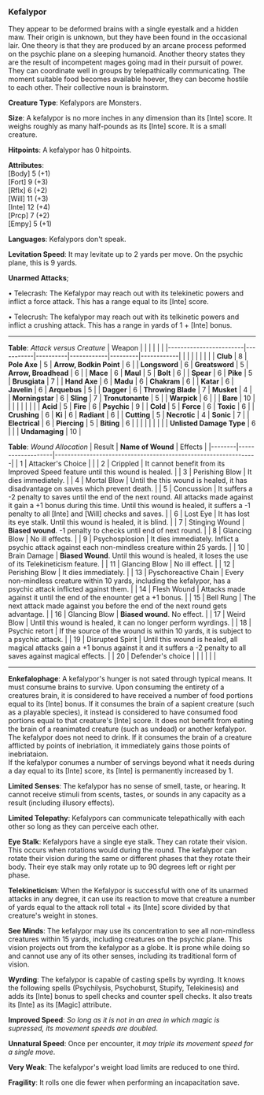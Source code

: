 ### Kefalypor
They appear to be deformed brains with a single eyestalk and a hidden maw. Their origin is unknown, but they have been found in the occasional lair. One theory is that they are produced by an arcane process peformed on the psychic plane on a sleeping humanoid. Another theory states they are the result of incompetent mages going mad in their pursuit of power. They can coordinate well in groups by telepathically communicating. The moment suitable food becomes available hoever, they can become hostile to each other. Their collective noun is brainstorm.

**Creature Type**: Kefalypors are Monsters.

**Size**: A kefalypor is no more inches in any dimension than its [Inte] score. It weighs roughly as many half-pounds as its [Inte] score. It is a small creature.

**Hitpoints**: A kefalypor has 0 hitpoints.

**Attributes**:  
[Body] 5  (+1)  
[Fort] 9  (+3)  
[Rflx] 6  (+2)  
[Will] 11 (+3)  
[Inte] 12 (+4)  
[Prcp] 7  (+2)  
[Empy] 5  (+1)  

**Languages**: Kefalypors don't speak.

**Levitation Speed**: It may levitate up to 2 yards per move. On the psychic plane, this is 9 yards.

**Unarmed Attacks**;

 • Telecrash: The Kefalypor may reach out with its telekinetic powers and inflict a force attack. This has a range equal to its [Inte] score.

 • Telecrush: The kefalypor may reach out with its telkinetic powers and inflict a crushing attack. This has a range in yards of 1 + [Inte] bonus.

-----

**Table**: *Attack versus Creature*
| Weapon                 |          |            |         |            |         |
|------------------------|-----------|----------|------------|---------|------------|
|                        |          |            |         |            |         |
| **Club**                   | 8     | **Pole Axe** | 5     | **Arrow, Bodkin Point**    | 6    |
| **Longsword**              | 6     | **Greatsword** | 5     | **Arrow, Broadhead**       | 6    |
| **Mace**                   | 6     | **Maul** | 5     | **Bolt** | 6    |
| **Spear**                  | 6     | **Pike** | 5     | **Brusgiata** | 7     |
| **Hand Axe**               | 6     | **Madu** | 6     | **Chakram** | 6    |
| **Katar**                  | 6     | **Javelin** | 6  | **Arquebus** | 5    |
| **Dagger**                 | 6     | **Throwing Blade** |  7  | **Musket** | 4    |
| **Morningstar**            | 6     | **Sling** | 7    | **Tronutonante** | 5    |
| **Warpick**                | 6     |          |          |   **Bare** |  10  |
|                        |           |          |            |         |            |
| **Acid**                   | 5     | **Fire** | 6     | **Psychic** | 9     |
| **Cold**                   | 5     | **Force** | 6     | **Toxic**  | 6     |
| **Crushing**               | 6     | **Ki** | 6     | **Radiant** | 6     |
| **Cutting**                | 5     | **Necrotic** | 4     | **Sonic** | 7    |
| **Electrical**             | 6     | **Piercing** | 5     | **Biting** | 6    |
|                        |           |          |            |         |            |
| **Unlisted Damage Type** | 6 |    |     | **Undamaging** | 10 |



**Table**: *Wound Allocation* 
| Result | **Name of Wound** | Effects                                                        |
|--------|-------------------|----------------------------------------------------------------|
|   1    | Attacker's Choice |                                                                |
|   2    | Crippled          | It cannot benefit from its Improved Speed feature until this wound is healed.      |
|   3    | Perishing Blow    | It dies immediately. |
|   4    | Mortal Blow       | Until the this wound is healed, it has disadvantage on saves which prevent death. |
|   5    | Concussion        | It suffers a -2 penalty to saves until the end of the next round. All attacks made against it gain a +1 bonus during this time. Until this wound is healed, it suffers a -1 penalty to all [Inte] and [Will] checks and saves. |
|   6    | Lost Eye          | It has lost its eye stalk. Until this wound is healed, it is blind. |
|   7    | Stinging Wound    | **Biased wound**. -1 penalty to checks until end of next round. |
|   8    | Glancing Blow     | No ill effects.                                     |
|   9    | Psychosplosion    | It dies immediately. Inflict a psychic attack against each non-mindless creature within 25 yards. |
|   10   | Brain Damage      | **Biased Wound**. Until this wound is healed, it loses the use of its Telekineticism feature. |
|   11   | Glancing Blow     | No ill effect. |
|   12   | Perishing Blow    | It dies immediately. |
|   13   | Pyschoreactive Chain | Every non-mindless creature within 10 yards, including the kefalypor, has a psychic attack inflicted against them. |
|   14   | Flesh Wound       | Attacks made against it until the end of the enounter get a +1 bonus. |
|   15   | Bell Rung         | The next attack made against you before the end of the next round gets advantage.  |
|   16   | Glancing Blow     | **Biased wound**. No effect. |
|   17   | Weird Blow        | Until this wound is healed, it can no longer perform wyrdings. |
|   18   | Psychic retort    | If the source of the wound is within 10 yards, it is subject to a psychic attack. |
|   19   | Disrupted Spirit  | Until this wound is healed, all magical attacks gain a +1 bonus against it and it suffers a -2 penalty to all saves against magical effects. |
|   20   | Defender's choice |                                   |
|        |                                                |                                   |

-----

**Enkefalophage**: A kefalypor's hunger is not sated through typical means. It must consume brains to survive. Upon consuming the entirety of a creatures brain, it is considered to have received a number of food portions equal to its [Inte] bonus. If it consumes the brain of a sapient creature (such as a playable species), it instead is considered to have consumed food portions equal to that creature's [Inte] score. It does not benefit from eating the brain of a reanimated creature (such as undead) or another kefalypor. The kefalypor does not need to drink. If it consumes the brain of a creature afflicted by points of inebriation, it immediately gains those points of inebriataion.  
If the kefalypor conumes a number of servings beyond what it needs during a day equal to its [Inte] score, its [Inte] is permanently increased by 1.

**Limited Senses**: The kefalypor has no sense of smell, taste, or hearing. It cannot receive stimuli from scents, tastes, or sounds in any capacity as a result (including illusory effects).

**Limited Telepathy**: Kefalypors can communicate telepathically with each other so long as they can perceive each other.

**Eye Stalk**: Kefalypors have a single eye stalk. They can rotate their vision. This occurs when rotations would during the round. The kefalypor can rotate their vision during the same or different phases that they rotate their body. Their eye stalk may only rotate up to 90 degrees left or right per phase.

**Telekineticism**: When the Kefalypor is successful with one of its unarmed attacks in any degree, it can use its reaction to move that creature a number of yards equal to the attack roll total + its [Inte] score divided by that creature's weight in stones.

**See Minds**: The kefalypor may use its concentration to see all non-mindless creatures within 15 yards, including creatures on the psychic plane. This vision projects out from the kefalypor as a globe. It is prone while doing so and cannot use any of its other senses, including its traditional form of vision.

**Wyrding**: The kefalypor is capable of casting spells by wyrding. It knows the following spells (Psychilysis, Psychoburst, Stupify, Telekinesis) and adds its [Inte] bonus to spell checks and counter spell checks. It also treats its [Inte] as its [Magic] attribute.

**Improved Speed**: *So long as it is not in an area in which magic is supressed, its movement speeds are doubled*.

**Unnatural Speed**: Once per encounter, it *may triple its movement speed for a single move*.

**Very Weak**: The kefalypor's weight load limits are reduced to one third.

**Fragility**: It rolls one die fewer when performing an incapacitation save.
